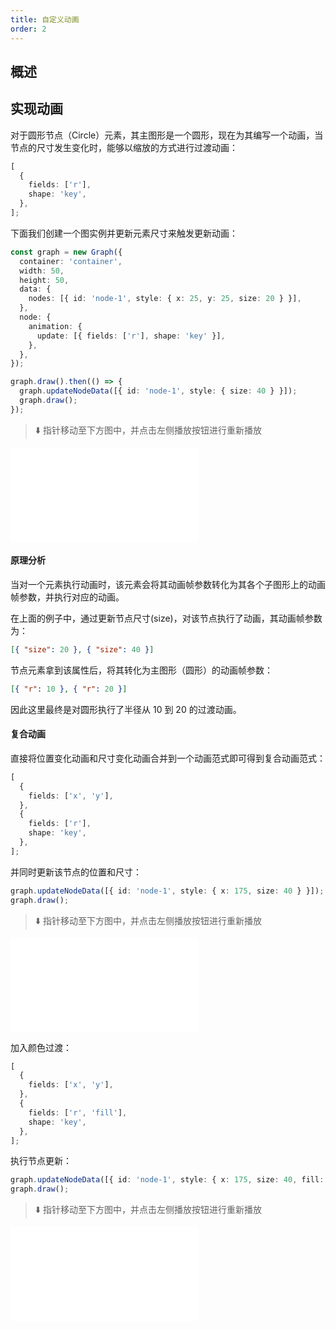 ```yaml
---
title: 自定义动画
order: 2
---
```


## 概述

## 实现动画

对于圆形节点（Circle）元素，其主图形是一个圆形，现在为其编写一个动画，当节点的尺寸发生变化时，能够以缩放的方式进行过渡动画：

```typescript
[
  {
    fields: ['r'],
    shape: 'key',
  },
];
```

下面我们创建一个图实例并更新元素尺寸来触发更新动画：

```typescript
const graph = new Graph({
  container: 'container',
  width: 50,
  height: 50,
  data: {
    nodes: [{ id: 'node-1', style: { x: 25, y: 25, size: 20 } }],
  },
  node: {
    animation: {
      update: [{ fields: ['r'], shape: 'key' }],
    },
  },
});

graph.draw().then(() => {
  graph.updateNodeData([{ id: 'node-1', style: { size: 40 } }]);
  graph.draw();
});
```

> ⬇️ 指针移动至下方图中，并点击左侧播放按钮进行重新播放

<embed src="@/common/manual/custom-extension/animation/implement-animation.md"></embed>

#### 原理分析

当对一个元素执行动画时，该元素会将其动画帧参数转化为其各个子图形上的动画帧参数，并执行对应的动画。

在上面的例子中，通过更新节点尺寸(size)，对该节点执行了动画，其动画帧参数为：

```json
[{ "size": 20 }, { "size": 40 }]
```

节点元素拿到该属性后，将其转化为主图形（圆形）的动画帧参数：

```json
[{ "r": 10 }, { "r": 20 }]
```

因此这里最终是对圆形执行了半径从 10 到 20 的过渡动画。

#### 复合动画

直接将位置变化动画和尺寸变化动画合并到一个动画范式即可得到复合动画范式：

```typescript
[
  {
    fields: ['x', 'y'],
  },
  {
    fields: ['r'],
    shape: 'key',
  },
];
```

并同时更新该节点的位置和尺寸：

```typescript
graph.updateNodeData([{ id: 'node-1', style: { x: 175, size: 40 } }]);
graph.draw();
```

> ⬇️ 指针移动至下方图中，并点击左侧播放按钮进行重新播放

<embed src="@/common/manual/custom-extension/animation/composite-animation-1.md"></embed>

加入颜色过渡：

```typescript
[
  {
    fields: ['x', 'y'],
  },
  {
    fields: ['r', 'fill'],
    shape: 'key',
  },
];
```

执行节点更新：

```typescript
graph.updateNodeData([{ id: 'node-1', style: { x: 175, size: 40, fill: 'pink' } }]);
graph.draw();
```

> ⬇️ 指针移动至下方图中，并点击左侧播放按钮进行重新播放

<embed src="@/common/manual/custom-extension/animation/composite-animation-2.md"></embed>
